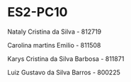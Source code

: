# ES2-PC10

Nataly Cristina da Silva - 812719

Carolina martins Emilio - 811508

Karys Cristina da Silva Barbosa - 811871

Luiz Gustavo da Silva Barros - 800225
